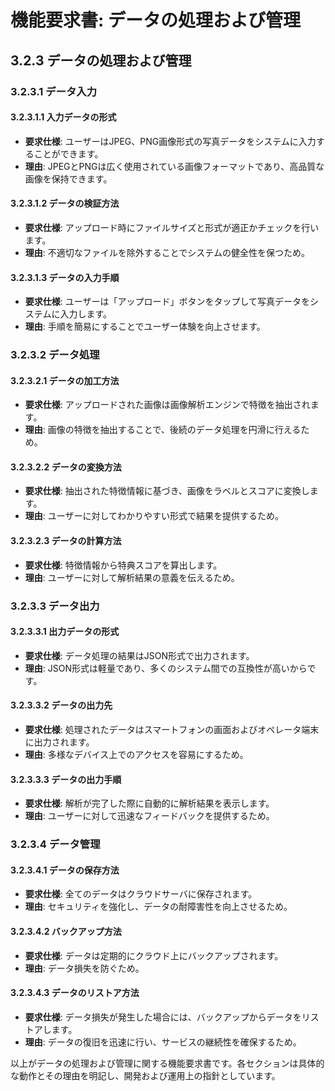 # 機能要求書: データの処理および管理

## 3.2.3 データの処理および管理

### 3.2.3.1 データ入力

#### 3.2.3.1.1 入力データの形式
- **要求仕様**: ユーザーはJPEG、PNG画像形式の写真データをシステムに入力することができます。
- **理由**: JPEGとPNGは広く使用されている画像フォーマットであり、高品質な画像を保持できます。

#### 3.2.3.1.2 データの検証方法
- **要求仕様**: アップロード時にファイルサイズと形式が適正かチェックを行います。
- **理由**: 不適切なファイルを除外することでシステムの健全性を保つため。

#### 3.2.3.1.3 データの入力手順
- **要求仕様**: ユーザーは「アップロード」ボタンをタップして写真データをシステムに入力します。
- **理由**: 手順を簡易にすることでユーザー体験を向上させます。

### 3.2.3.2 データ処理

#### 3.2.3.2.1 データの加工方法
- **要求仕様**: アップロードされた画像は画像解析エンジンで特徴を抽出されます。
- **理由**: 画像の特徴を抽出することで、後続のデータ処理を円滑に行えるため。

#### 3.2.3.2.2 データの変換方法
- **要求仕様**: 抽出された特徴情報に基づき、画像をラベルとスコアに変換します。
- **理由**: ユーザーに対してわかりやすい形式で結果を提供するため。

#### 3.2.3.2.3 データの計算方法
- **要求仕様**: 特徴情報から特典スコアを算出します。
- **理由**: ユーザーに対して解析結果の意義を伝えるため。

### 3.2.3.3 データ出力

#### 3.2.3.3.1 出力データの形式
- **要求仕様**: データ処理の結果はJSON形式で出力されます。
- **理由**: JSON形式は軽量であり、多くのシステム間での互換性が高いからです。

#### 3.2.3.3.2 データの出力先
- **要求仕様**: 処理されたデータはスマートフォンの画面およびオペレータ端末に出力されます。
- **理由**: 多様なデバイス上でのアクセスを容易にするため。

#### 3.2.3.3.3 データの出力手順
- **要求仕様**: 解析が完了した際に自動的に解析結果を表示します。
- **理由**: ユーザーに対して迅速なフィードバックを提供するため。

### 3.2.3.4 データ管理

#### 3.2.3.4.1 データの保存方法
- **要求仕様**: 全てのデータはクラウドサーバに保存されます。
- **理由**: セキュリティを強化し、データの耐障害性を向上させるため。

#### 3.2.3.4.2 バックアップ方法
- **要求仕様**: データは定期的にクラウド上にバックアップされます。
- **理由**: データ損失を防ぐため。

#### 3.2.3.4.3 データのリストア方法
- **要求仕様**: データ損失が発生した場合には、バックアップからデータをリストアします。
- **理由**: データの復旧を迅速に行い、サービスの継続性を確保するため。

以上がデータの処理および管理に関する機能要求書です。各セクションは具体的な動作とその理由を明記し、開発および運用上の指針としています。